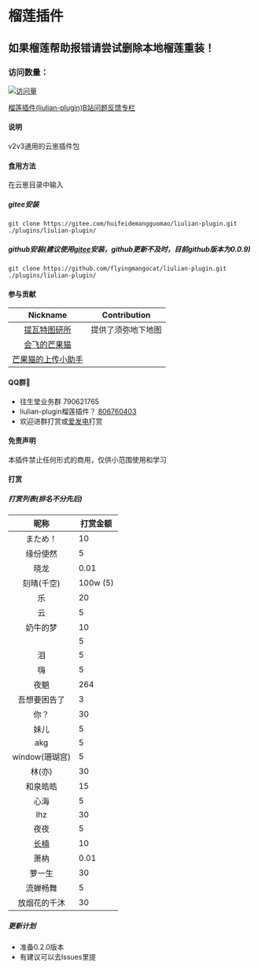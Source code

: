 # 榴莲插件

## 如果榴莲帮助报错请尝试删除本地榴莲重装！

### 访问数量：
[![访问量](https://profile-counter.glitch.me/liulian-plugin/count.svg)](https://gitee.com/huifeidemangguomaocoder/liulian-plugin)

[榴莲插件(liulian-plugin)B站问题反馈专栏](https://b23.tv/GecaEsK)
#### 说明
v2v3通用的云崽插件包

#### 食用方法
在云崽目录中输入
##### gitee安装
```
git clone https://gitee.com/huifeidemangguomao/liulian-plugin.git ./plugins/liulian-plugin/
```
##### github安装(建议使用[gitee](https://gitee.com/huifeidemangguomao/liulian-plugin)安装，github更新不及时，目前github版本为0.0.9)
```
git clone https://github.com/flyingmangocat/liulian-plugin.git ./plugins/liulian-plugin/
```

#### 参与贡献
| Nickname                                                     | Contribution                        |
| :----------------------------------------------------------: | ----------------------------------- |
|[提瓦特图研所](https://m.bilibili.com/space/1872522256?share_from=space&share_medium=android&share_plat=android&share_session_id=246f71fc-347b-4371-b8cf-2e51df9d0572&share_source=COPY&share_tag=s_i&timestamp=1665512676&unique_k=nXaICOt) | 提供了须弥地下地图 |
|[会飞的芒果猫](https://gitee.com/huifeidemangguomao) |   |
|[芒果猫的上传小助手](https://gitee.com/mango-cats-upload-assistant) |   |

#### QQ群🌾

* 往生堂业务群               790621765
* liulian-plugin榴莲插件？  [806760403](https://jq.qq.com/?_wv=1027&k=f3MfR89I)
* 欢迎进群打赏或[爱发电](https://afdian.net/a/huifeidemangguomao)打赏

#### 免责声明

本插件禁止任何形式的商用，仅供小范围使用和学习

#### 打赏

##### 打赏列表(排名不分先后)
| 昵称                                                     | 打赏金额                        |
| :----------------------------------------------------------: | ----------------------------------- |
|まため！| 10 |
|缘份使然 | 5 |
|晓龙 | 0.01 |
|刻晴(千空) |100w (5) |
|乐 |20 |
|云 |5 |
|奶牛的梦 |10 |
|  |5 |
|泪 |5 |
|嗨 |5 |
|夜魈 |264 |
|吾想要困告了 |3 |
|你？ |30 |
|妹儿 |5 |
|akg |5 |
|window(珊瑚宫) |5 |
|林(亦) |30 |
|和泉皓皓 |15 |
|心海 |5 |
|lhz |30 |
|夜夜 |5 |
|[长楠](https://gitee.com/fw-cn) |10 |
|萧枘 |0.01 |
|萝一生 |30 |
|流蝉畅舞 |5 |
|放烟花的千沐 |30 |

##### 更新计划

* 准备0.2.0版本
* 有建议可以去Issues里提